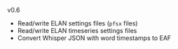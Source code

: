 v0.6
- Read/write ELAN settings files (`pfsx` files)
- Read/write ELAN timeseries settings files
- Convert Whisper JSON with word timestamps to EAF